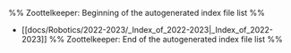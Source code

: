 %% Zoottelkeeper: Beginning of the autogenerated index file list  %%
-  [[docs/Robotics/2022-2023/_Index_of_2022-2023|_Index_of_2022-2023]]
%% Zoottelkeeper: End of the autogenerated index file list  %%

